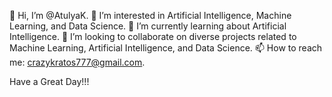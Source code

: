 👋 Hi, I’m @AtulyaK.
👀 I’m interested in Artificial Intelligence, Machine Learning, and Data Science.
🌱 I’m currently learning about Artificial Intelligence.
💞️ I’m looking to collaborate on diverse projects related to Machine Learning, Artificial Intelligence, and Data Science.
📫 How to reach me: crazykratos777@gmail.com.

Have a Great Day!!!
